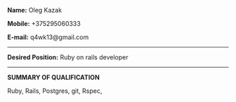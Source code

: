 **Name:**                 Oleg Kazak

**Mobile:**               +375295060333

**E-mail:**               q4wk13\@gmail.com

---------------------
**Desired Position:**     Ruby on rails developer

-----------------------  
**SUMMARY OF QUALIFICATION**

 Ruby, Rails, Postgres, git, Rspec, 
